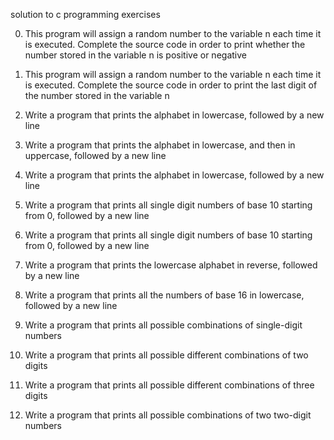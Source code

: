 solution to c programming exercises

0. This program will assign a random number to the variable n each time it is executed. Complete the source code in order to print whether the number stored in the variable n is positive or negative

1. This program will assign a random number to the variable n each time it is executed. Complete the source code in order to print the last digit of the number stored in the variable n

2. Write a program that prints the alphabet in lowercase, followed by a new line

3. Write a program that prints the alphabet in lowercase, and then in uppercase, followed by a new line

4. Write a program that prints the alphabet in lowercase, followed by a new line

5. Write a program that prints all single digit numbers of base 10 starting from 0, followed by a new line

6. Write a program that prints all single digit numbers of base 10 starting from 0, followed by a new line

7. Write a program that prints the lowercase alphabet in reverse, followed by a new line

8. Write a program that prints all the numbers of base 16 in lowercase, followed by a new line

9. Write a program that prints all possible combinations of single-digit numbers

100. Write a program that prints all possible different combinations of two digits

101. Write a program that prints all possible different combinations of three digits

102. Write a program that prints all possible combinations of two two-digit numbers
